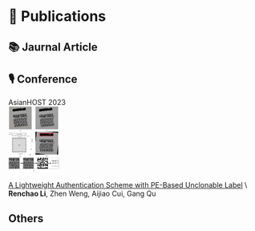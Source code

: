 
# 📝 Publications 
## 📚 Jaurnal Article

## 🎙 Conference


<div class='paper-box'><div class='paper-box-image'><div><div class="badge">AsianHOST 2023</div><img src='images/asianhost2023.png' alt="sym" width="20%"></div></div>
<div class='paper-box-text' markdown="1">

[A Lightweight Authentication Scheme with PE-Based Unclonable Label](https://ieeexplore.ieee.org/document/10409427/) \\
**Renchao Li**, Zhen Weng, Aijiao Cui, Gang Qu


## Others
